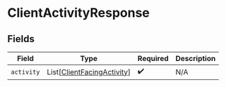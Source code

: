 # ClientActivityResponse


## Fields

| Field                                                                     | Type                                                                      | Required                                                                  | Description                                                               |
| ------------------------------------------------------------------------- | ------------------------------------------------------------------------- | ------------------------------------------------------------------------- | ------------------------------------------------------------------------- |
| `activity`                                                                | List[[ClientFacingActivity](../../models/shared/clientfacingactivity.md)] | :heavy_check_mark:                                                        | N/A                                                                       |